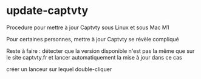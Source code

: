 # update-captvty
Procedure pour mettre à jour Captvty sous Linux et sous Mac M1

Pour certaines personnes, mettre à jour Captvty se révèle compliqué

Reste à faire : détecter que la version disponible n'est pas la même que sur le site captvty.fr et lancer automatiquement la mise à jour dans ce cas

créer un lanceur sur lequel double-cliquer
